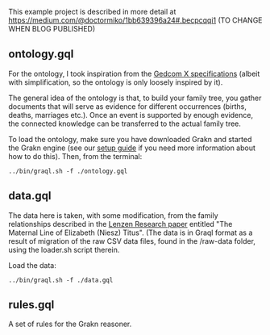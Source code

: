 This example project is described in more detail at https://medium.com/@doctormiko/1bb639396a24#.becpcqqi1 (TO CHANGE WHEN BLOG PUBLISHED)


## ontology.gql
   
For the ontology, I took inspiration from the [Gedcom X specifications](http://www.gedcomx.org) (albeit with simplification, so the ontology is only loosely inspired by it).
    
The general idea of the ontology is that, to build your family tree, you gather documents that will serve as evidence for different occurrences (births, deaths, marriages etc.). Once an event is supported by enough evidence, the connected knowledge can be transferred to the actual family tree. 

To load the ontology, make sure you have downloaded Grakn and started the Grakn engine (see our [setup guide](https://grakn.ai/pages/documentation/get-started/setup-guide.html) if you need more information about how to do this). Then, from the terminal: 

```
../bin/graql.sh -f ./ontology.gql
```

## data.gql
   
The data here is taken, with some modification, from the family relationships described in the [Lenzen Research paper](http://www.lenzenresearch.com/titusnarrlineage.pdf) entitled "The Maternal Line of Elizabeth (Niesz) Titus". (The data is in Graql format as a result of migration of the raw CSV data files, found in the /raw-data folder, using the loader.sh script therein.

Load the data:
```
../bin/graql.sh -f ./data.gql
```


## rules.gql

A set of rules for the Grakn reasoner.